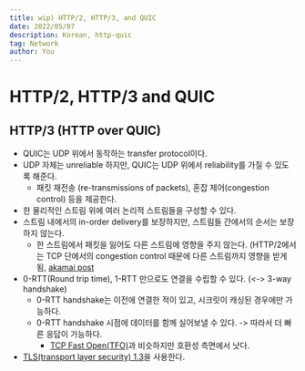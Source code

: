 ```yaml
---
title: wip) HTTP/2, HTTP/3, and QUIC
date: 2022/05/07
description: Korean, http-quic
tag: Network
author: You
---
```


# HTTP/2, HTTP/3 and QUIC

## HTTP/3 (HTTP over QUIC)
- QUIC는 UDP 위에서 동작하는 transfer protocol이다.
- UDP 자체는 unreliable 하지만, QUIC는 UDP 위에서 reliability를 가질 수 있도록 해준다.
  - 패킷 재전송 (re-transmissions of packets), 혼잡 제어(congestion control) 등을 제공한다.
- 한 물리적인 스트림 위에 여러 논리적 스트림들을 구성할 수 있다. 
- 스트림 내에서의 in-order delivery를 보장하지만, 스트림들 간에서의 순서는 보장하지 않는다.
  - 한 스트림에서 패킷을 잃어도 다른 스트림에 영향을 주지 않는다. (HTTP/2에서는 TCP 단에서의 congestion control 때문에 다른 스트림까지 영향을 받게 됨, [akamai post](https://community.akamai.com/customers/s/article/How-does-HTTP-2-solve-the-Head-of-Line-blocking-HOL-issue?language=en_US)
- 0-RTT(Round trip time), 1-RTT 만으로도 연결을 수립할 수 있다. (<-> 3-way handshake)
  - 0-RTT handshake는 이전에 연결한 적이 있고, 시크릿이 캐싱된 경우에만 가능하다.
  - 0-RTT handshake 시점에 데이터를 함께 실어보낼 수 있다. -> 따라서 더 빠른 응답이 가능하다.
    - [TCP Fast Open(TFO)](https://datatracker.ietf.org/doc/html/rfc7413)과 비슷하지만 호환성 측면에서 낫다.
- [TLS(transport layer security) 1.3](https://datatracker.ietf.org/doc/html/rfc8446)을 사용한다.